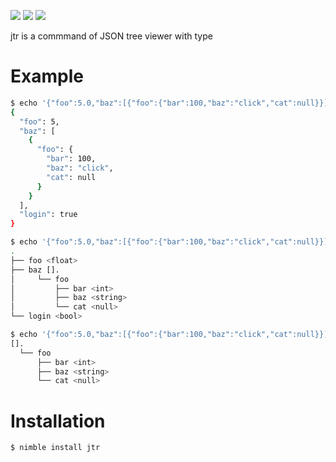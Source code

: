 <img src="https://img.shields.io/badge/version-v0.2.8-FF7777.svg"></img>
<img src="https://img.shields.io/badge/LICENSE-MIT-3388FF.svg"></img>
<img src="https://img.shields.io/badge/Nim-^v1.6-33FF88.svg"></img>

jtr is a commmand of JSON tree viewer with type

# Example

```bash
$ echo '{"foo":5.0,"baz":[{"foo":{"bar":100,"baz":"click","cat":null}}],"login":true}' | jq
{
  "foo": 5,
  "baz": [
    {
      "foo": {
        "bar": 100,
        "baz": "click",
        "cat": null
      }
    }
  ],
  "login": true
}

$ echo '{"foo":5.0,"baz":[{"foo":{"bar":100,"baz":"click","cat":null}}],"login":true}' | jtr
.
├── foo <float>
├── baz [].
│     └── foo
│         ├── bar <int>
│         ├── baz <string>
│         └── cat <null>
└── login <bool>

$ echo '{"foo":5.0,"baz":[{"foo":{"bar":100,"baz":"click","cat":null}}],"login":true}' | jtr '.baz'
[].
  └── foo
      ├── bar <int>
      ├── baz <string>
      └── cat <null>
```
# Installation

```
$ nimble install jtr
```
